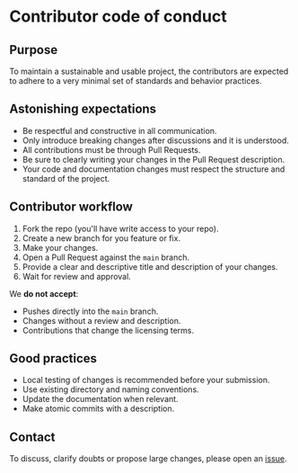 # Contributor code of conduct

## Purpose

To maintain a sustainable and usable project, the contributors are expected to adhere to a very minimal set of standards and behavior practices. 

## Astonishing expectations

- Be respectful and constructive in all communication.
- Only introduce breaking changes after discussions and it is understood.
- All contributions must be through Pull Requests.
- Be sure to clearly writing your changes in the Pull Request description.
- Your code and documentation changes must respect the structure and standard of the project.

## Contributor workflow

1. Fork the repo (you'll have write access to your repo).
2. Create a new branch for you feature or fix.
3. Make your changes.
4. Open a Pull Request against the `main` branch.
5. Provide a clear and descriptive title and description of your changes.
6. Wait for review and approval.

We **do not accept**:
- Pushes directly into the `main` branch.
- Changes without a review and description.
- Contributions that change the licensing terms.

## Good practices

- Local testing of changes is recommended before your submission.
- Use existing directory and naming conventions.
- Update the documentation when relevant.
- Make atomic commits with a description.

## Contact

To discuss, clarify doubts or propose large changes, please open an [issue](https://github.com/jmeiracorbal/issue_templates/issues).